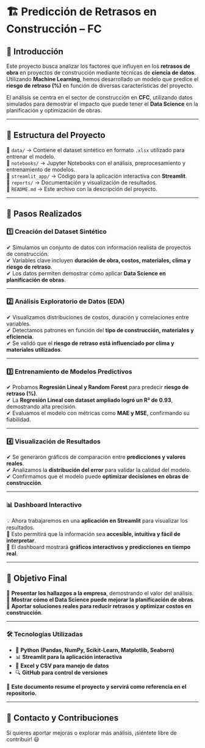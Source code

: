 # 🏗️ Predicción de Retrasos en Construcción – FC 

## 📌 Introducción  
Este proyecto busca analizar los factores que influyen en los **retrasos de obra** en proyectos de construcción mediante técnicas de **ciencia de datos**. Utilizando **Machine Learning**, hemos desarrollado un modelo que predice el **riesgo de retraso (%)** en función de diversas características del proyecto.  

El análisis se centra en el sector de construcción en **CFC**, utilizando datos simulados para demostrar el impacto que puede tener el **Data Science** en la planificación y optimización de obras.  

---

## 📂 **Estructura del Proyecto**  
📁 `data/` → Contiene el dataset sintético en formato `.xlsx` utilizado para entrenar el modelo.  
📁 `notebooks/` → Jupyter Notebooks con el análisis, preprocesamiento y entrenamiento de modelos.  
📁 `streamlit_app/` → Código para la aplicación interactiva con **Streamlit**.  
📁 `reports/` → Documentación y visualización de resultados.  
📄 `README.md` → Este archivo con la descripción del proyecto.  

---

## 🔄 **Pasos Realizados**  

### 1️⃣ **Creación del Dataset Sintético**  
✔ Simulamos un conjunto de datos con información realista de proyectos de construcción.  
✔ Variables clave incluyen **duración de obra, costos, materiales, clima y riesgo de retraso**.  
✔ Los datos permiten demostrar cómo aplicar **Data Science en planificación de obras**.  

---

### 2️⃣ **Análisis Exploratorio de Datos (EDA)**  
✔ Visualizamos distribuciones de costos, duración y correlaciones entre variables.  
✔ Detectamos patrones en función del **tipo de construcción, materiales y eficiencia**.  
✔ Se validó que el **riesgo de retraso está influenciado por clima y materiales utilizados**.  

---

### 3️⃣ **Entrenamiento de Modelos Predictivos**  
✔ Probamos **Regresión Lineal y Random Forest** para predecir **riesgo de retraso (%)**.  
✔ La **Regresión Lineal con dataset ampliado logró un R² de 0.93**, demostrando alta precisión.  
✔ Evaluamos el modelo con métricas como **MAE y MSE**, confirmando su fiabilidad.  

---

### 4️⃣ **Visualización de Resultados**  
✔ Se generaron gráficos de comparación entre **predicciones y valores reales**.  
✔ Analizamos la **distribución del error** para validar la calidad del modelo.  
✔ Confirmamos que el modelo puede **optimizar decisiones en obras de construcción**.  

---

### 📊 **Dashboard Interactivo**  
💡 Ahora trabajaremos en una **aplicación en Streamlit** para visualizar los resultados.  
🔹 Esto permitirá que la información sea **accesible, intuitiva y fácil de interpretar**.  
📌 El dashboard mostrará **gráficos interactivos y predicciones en tiempo real**.  

---

## 🚀 **Objetivo Final**  
🎯 **Presentar los hallazgos a la empresa**, demostrando el valor del análisis.  
🎯 **Mostrar cómo el Data Science puede mejorar la planificación de obras**.  
🎯 **Aportar soluciones reales para reducir retrasos y optimizar costos en construcción**.  

---

### 🛠️ **Tecnologías Utilizadas**  
- 🐍 **Python (Pandas, NumPy, Scikit-Learn, Matplotlib, Seaborn)**  
- 📊 **Streamlit para la aplicación interactiva**  
- 💾 **Excel y CSV para manejo de datos**  
- 🔍 **GitHub para control de versiones**  

📌 **Este documento resume el proyecto y servirá como referencia en el repositorio.**  

---

## 💬 **Contacto y Contribuciones**  
Si quieres aportar mejoras o explorar más análisis, ¡siéntete libre de contribuir! 😃  



